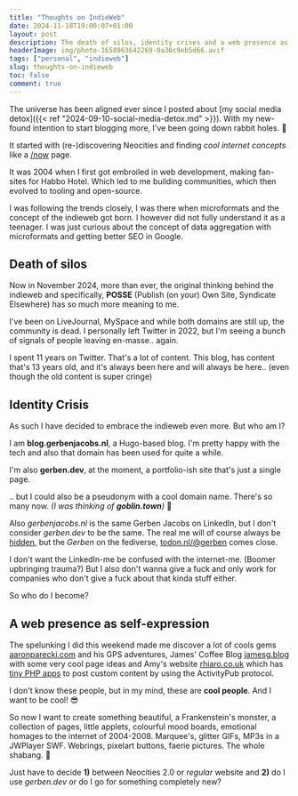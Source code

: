 ```yaml
---
title: "Thoughts on IndieWeb"
date: 2024-11-18T19:00:07+01:00
layout: post
description: The death of silos, identity crises and a web presence as a form of self-expression. What is indieweb?
headerImage: img/photo-1658963642269-0a36c9eb5d66.avif
tags: ["personal", "indieweb"]
slug: thoughts-on-indieweb
toc: false
comment: true
---
```


The universe has been aligned ever since I posted about [my social media detox]({{< ref "2024-09-10-social-media-detox.md" >}}).
With my new-found intention to start blogging more, I've been going down rabbit holes. 🐰

It started with (re-)discovering Neocities and finding _cool internet concepts_ like a [/now](/now) page.

It was 2004 when I first got embroiled in web development, making fan-sites for Habbo Hotel.
Which led to me building communities, which then evolved to tooling and open-source.

I was following the trends closely, I was there when microformats and the concept of the indieweb got born.
I however did not fully understand it as a teenager. I was just curious about the concept of data
aggregation with microformats and getting better SEO in Google.

## Death of silos

Now in November 2024, more than ever, the original thinking behind the indieweb and specifically, **POSSE**
(Publish (on your) Own Site, Syndicate Elsewhere) has so much more meaning to me.

I've been on LiveJournal, MySpace and while both domains are still up, the community is dead.
I personally left Twitter in 2022, but I'm seeing a bunch of signals of people leaving en-masse.. again.

I spent 11 years on Twitter. That's a lot of content. This blog, has content that's 13 years old, and it's 
always been here and will always be here.. (even though the old content is super cringe)

## Identity Crisis

As such I have decided to embrace the indieweb even more. But who am I?

I am **blog.gerbenjacobs.nl**, a Hugo-based blog. I'm pretty happy with the tech and also that domain
has been used for quite a while.

I'm also **gerben.dev**, at the moment, a portfolio-ish site that's just a single page.

.. but I could also be a pseudonym with a cool domain name. There's so many now.
_(I was thinking of **goblin.town**)_ 👿
 
Also _gerbenjacobs.nl_ is the same Gerben Jacobs on LinkedIn, but I don't consider _gerben.dev_ to be the same.
The real me will of course always be [hidden](https://en.wikipedia.org/wiki/Hidden_personality), 
but the _Gerben_ on the fediverse, [todon.nl/@gerben](https://todon.nl/@gerben) comes close.

I don't want the LinkedIn-me be confused with the internet-me. (Boomer upbringing trauma?)
But I also don't wanna give a fuck and only work for companies who don't give a fuck about that kinda stuff either.

So who do I become?

## A web presence as self-expression

The spelunking I did this weekend made me discover a lot of cools gems [aaronparecki.com](https://aaronparecki.com/)
and his GPS adventures, James' Coffee Blog [jamesg.blog](https://jamesg.blog/2024/02/19/personal-website-ideas/) with some very cool
page ideas and Amy's website [rhiaro.co.uk](https://rhiaro.co.uk/) which has [tiny PHP apps](https://apps.rhiaro.co.uk/)
to post custom content by using the ActivityPub protocol.

I don't know these people, but in my mind, these are **cool people**. And I want to be cool! 😎

So now I want to create something beautiful, a Frankenstein's monster, a collection of pages,
little applets, colourful mood boards, emotional homages to the internet of 2004-2008. 
Marquee's, glitter GIFs, MP3s in a JWPlayer SWF. Webrings, pixelart buttons, faerie pictures.
The whole shabang. 🧚

Just have to decide **1)** between Neocities 2.0 or _regular_ website and **2)** do I use _gerben.dev_ or do I
go for something completely new?